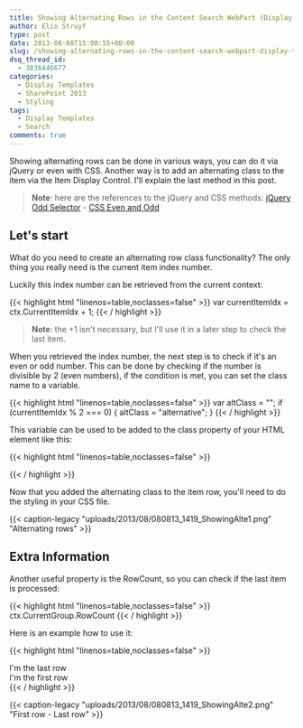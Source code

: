 ```yaml
---
title: Showing Alternating Rows in the Content Search WebPart (Display Template)
author: Elio Struyf
type: post
date: 2013-08-08T15:00:55+00:00
slug: /showing-alternating-rows-in-the-content-search-webpart-display-template/
dsq_thread_id:
  - 3836446677
categories:
  - Display Templates
  - SharePoint 2013
  - Styling
tags:
  - Display Templates
  - Search
comments: true
---
```


Showing alternating rows can be done in various ways, you can do it via jQuery or even with CSS. Another way is to add an alternating class to the item via the Item Display Control. I'll explain the last method in this post.

> **Note**: here are the references to the jQuery and CSS methods: [jQuery Odd Selector](http://api.jquery.com/odd-selector/) - [CSS Even and Odd](http://www.w3.org/Style/Examples/007/evenodd.en.html)

## Let's start

What do you need to create an alternating row class functionality? The only thing you really need is the current item index number.

Luckily this index number can be retrieved from the current context:

{{< highlight html "linenos=table,noclasses=false" >}}
var currentItemIdx = ctx.CurrentItemIdx + 1;
{{< / highlight >}}

> **Note**: the +1 isn't necessary, but I'll use it in a later step to check the last item.

When you retrieved the index number, the next step is to check if it's an even or odd number. This can be done by checking if the number is divisible by 2 (even numbers), if the condition is met, you can set the class name to a variable.

{{< highlight html "linenos=table,noclasses=false" >}}
var altClass = "";
if (currentItemIdx % 2 === 0) {
  altClass = "alternative";
}
{{< / highlight >}}

This variable can be used to be added to the class property of your HTML element like this:

{{< highlight html "linenos=table,noclasses=false" >}}
<div class="cbs-Item _#= altClass =#_" id="_#= containerId =#_" data-displaytemplate="Item2Lines">
{{< / highlight >}}

Now that you added the alternating class to the item row, you'll need to do the styling in your CSS file.

{{< caption-legacy "uploads/2013/08/080813_1419_ShowingAlte1.png" "Alternating rows" >}}

## Extra Information

Another useful property is the RowCount, so you can check if the last item is processed:

{{< highlight html "linenos=table,noclasses=false" >}}
ctx.CurrentGroup.RowCount
{{< / highlight >}}

Here is an example how to use it:

{{< highlight html "linenos=table,noclasses=false" >}}
<!--#_
if(currentItemIdx === ctx.CurrentGroup.RowCount) {
_#-->
  <div class="ms-noWrap">I'm the last row</div>
<!--#_
} else if (currentItemIdx === 1) {
_#-->
  <div class="ms-noWrap">I'm the first row</div>
<!--#_
}
_#-->
{{< / highlight >}}

{{< caption-legacy "uploads/2013/08/080813_1419_ShowingAlte2.png" "First row - Last row" >}}